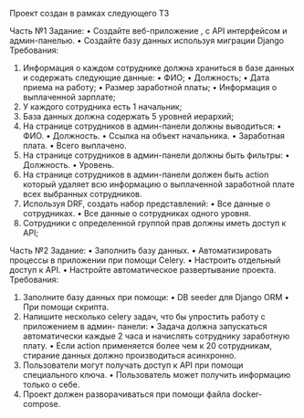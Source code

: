 Проект создан в рамках следующего ТЗ 

Часть №1 
Задание:
• Создайте веб-приложение , с API интерфейсом и админ-панелью.
• Создайте базу данных используя миграции Django
Требования:
1. Информация о каждом сотруднике должна храниться в базе данных и содержать
следующие данные:
• ФИО;
• Должность;
• Дата приема на работу;
• Размер заработной платы;
• Информация о выплаченной зарплате;
2. У каждого сотрудника есть 1 начальник;
3. База данных должна содержать 5 уровней иерархий;
4. На странице сотрудников в админ-панели должны выводиться:
• ФИО.
• Должность.
• Ссылка на объект начальника.
• Заработная плата.
• Всего выплачено.
5. На странице сотрудников в админ-панели должны быть фильтры:
• Должность.
• Уровень.
6. На странице сотрудников в админ-панели должен быть action который удаляет всю
информацию о выплаченной заработной плате всех выбранных сотрудников.
7. Используя DRF, создать набор представлений:
• Все данные о сотрудниках.
• Все данные о сотрудниках одного уровня.
8. Сотрудники с определенной группой прав должны иметь доступ к API;

Часть №2
Задание:
• Заполнить базу данных.
• Автоматизировать процессы в приложении при помощи Celery.
• Настроить отдельный доступ к API.
• Настройте автоматическое развертывание проекта.
Требования:
1. Заполните базу данных при помощи:
• DB seeder для Django ORM
• При помощи скрипта.
2. Напишите несколько celery задач, что бы упростить работу с приложением в админ-
панели:
• Задача должна запускаться автоматически каждые 2 часа и начислять сотруднику
заработную плату.
• Если action применяется более чем к 20 сотрудникам, стирание данных должно
производиться асинхронно.
3. Пользователи могут получать доступ к API при помощи специального ключа.
• Пользователь может получить информацию только о себе.
4. Проект должен разворачиваться при помощи файла docker-compose.
